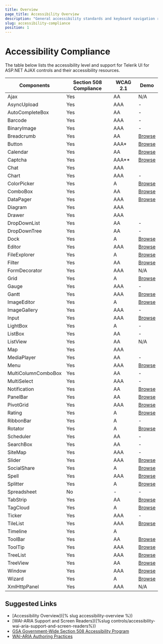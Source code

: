 ```yaml
---
title: Overview
page_title: Accessibility Overview
description: "General accessibility standards and keyboard navigation requirements for web applications and their support by Telerik UI for ASP.NET AJAX."
slug: accessibility-compliance
position: 1
---
```


# Accessibility Compliance
The table below lists the accessibility level and support for Telerik UI for ASP.NET AJAX controls and their accessibility resources.

<table>
    <thead>
        <tr>
            <th>Components</th>
            <th>Section 508 Compliance </th>
            <th>WCAG 2.1</th>
            <th>Demo</th>
        </tr>
    </thead>
    <tbody>
        <tr>
            <td>Ajax</td>
            <td>Yes</td>
            <td>AA</td>
            <td>N/A</td>
        </tr>
        <tr>
            <td>AsyncUpload</td>
            <td>Yes</td>
            <td>AAA</td>
            <td>-</td>
        </tr>
        <tr>
            <td>AutoCompleteBox</td>
            <td>Yes</td>
            <td>AA</td>
            <td>-</td>
        </tr>
        <tr>
            <td>Barcode</td>
            <td>Yes</td>
            <td>AAA</td>
            <td>-</td>
        </tr>
        <tr>
            <td>BinaryImage</td>
            <td>Yes</td>
            <td>AAA</td>
            <td>-</td>
        </tr>
        <tr>
            <td>Breadcrumb</td>
            <td>Yes</td>
            <td>AA</td>
            <td><a href="https://docs.telerik.com/devtools/aspnet-ajax/controls/breadcrumb/accessibility-and-internationalization/wcag-2.1-and-section-508-accessibility-compliance" target="_blank" data-sf-ec-immutable="">Browse</a></td>
        </tr>
        <tr>
            <td>Button</td>
            <td>Yes</td>
            <td>AAA*</td>
            <td><a href="http://demos.telerik.com/aspnet-ajax/button/examples/accessibility/defaultcs.aspx">Browse</a></td>
        </tr>
        <tr>
            <td>Calendar</td>
            <td>Yes</td>
            <td>AA</td>
            <td><a href="https://demos.telerik.com/aspnet-ajax/calendar/accessibility-and-internationalization/wcag-2.0-and-section-508-accessibility/defaultcs.aspx">Browse</a></td>
        </tr>
        <tr>
            <td>Captcha</td>
            <td>Yes</td>
            <td>AAA**</td>
            <td><a href="http://demos.telerik.com/aspnet-ajax/captcha/examples/accessibility/defaultcs.aspx">Browse</a></td>
        </tr>
        <tr>
            <td>Chat</td>
            <td>Yes</td>
            <td>AAA</td>
            <td>&nbsp;</td>
        </tr>
        <tr>
            <td>Chart </td>
            <td>Yes </td>
            <td>AAA </td>
            <td>- </td>
        </tr>
        <tr>
            <td>ColorPicker</td>
            <td>Yes</td>
            <td>A</td>
            <td><a href="http://demos.telerik.com/aspnet-ajax/colorpicker/examples/accessibility/defaultcs.aspx">Browse</a></td>
        </tr>
        <tr>
            <td>ComboBox</td>
            <td>Yes</td>
            <td>AA</td>
            <td><a href="http://demos.telerik.com/aspnet-ajax/combobox/examples/accessibility/defaultcs.aspx">Browse</a></td>
        </tr>
        <tr>
            <td>DataPager</td>
            <td>Yes</td>
            <td>AAA</td>
            <td><a href="http://demos.telerik.com/aspnet-ajax/datapager/examples/accessibility/defaultcs.aspx">Browse</a> </td>
        </tr>
        <tr>
            <td>Diagram</td>
            <td>Yes</td>
            <td>AAA</td>
            <td>&nbsp;</td>
        </tr>
        <tr>
            <td>Drawer</td>
            <td>Yes</td>
            <td>AAA</td>
            <td>&nbsp;</td>
        </tr>
        <tr>
            <td>DropDownList </td>
            <td>Yes </td>
            <td>AA</td>
            <td>- </td>
        </tr>
        <tr>
            <td>DropDownTree </td>
            <td>Yes </td>
            <td>AA </td>
            <td>- </td>
        </tr>
        <tr>
            <td>Dock</td>
            <td>Yes</td>
            <td>A</td>
            <td><a href="http://demos.telerik.com/aspnet-ajax/dock/examples/accessibility/defaultcs.aspx">Browse</a></td>
        </tr>
        <tr>
            <td>Editor</td>
            <td>Yes</td>
            <td>AAA</td>
            <td><a href="http://demos.telerik.com/aspnet-ajax/editor/examples/accessibleeditor/defaultcs.aspx" data-track-instance="3">Browse</a></td>
        </tr>
        <tr>
            <td>FileExplorer</td>
            <td>Yes</td>
            <td>A</td>
            <td><a href="http://demos.telerik.com/aspnet-ajax/fileexplorer/examples/accessibility/defaultcs.aspx">Browse</a></td>
        </tr>
        <tr>
            <td>Filter</td>
            <td>Yes</td>
            <td>AA</td>
            <td><a href="http://demos.telerik.com/aspnet-ajax/filter/examples/accessibility/defaultcs.aspx">Browse</a></td>
        </tr>
        <tr>
            <td>FormDecorator</td>
            <td>Yes</td>
            <td>AAA</td>
            <td>N/A</td>
        </tr>
        <tr>
            <td>Grid</td>
            <td>Yes</td>
            <td>A</td>
            <td><a href="https://demos.telerik.com/aspnet-ajax/grid/examples/accessibility-and-internationalization/accessibility-compliance/defaultcs.aspx">Browse</a></td>
        </tr>
        <tr>
            <td>Gauge</td>
            <td>Yes</td>
            <td>AAA</td>
            <td>-</td>
        </tr>
        <tr>
            <td>Gantt</td>
            <td>Yes</td>
            <td>AAA</td>
            <td><a href="https://demos.telerik.com/aspnet-ajax/gantt/examples/accessibility-and-internationalization/accessibility-compliance/defaultcs.aspx" target="_blank" data-sf-ec-immutable="">Browse</a></td>
        </tr>
        <tr>
            <td>ImageEditor </td>
            <td>Yes </td>
            <td>A </td>
            <td><a target="_blank" href="http://demos.telerik.com/aspnet-ajax/imageeditor/examples/accessibility/defaultcs.aspx">Browse</a> </td>
        </tr>
        <tr>
            <td>ImageGallery </td>
            <td>Yes </td>
            <td>AAA </td>
            <td>- </td>
        </tr>
        <tr>
            <td>Input</td>
            <td>Yes</td>
            <td>AAA</td>
            <td><a href="https://demos.telerik.com/aspnet-ajax/textbox/common/accessibility/defaultcs.aspx">Browse</a></td>
        </tr>
        <tr>
            <td>LightBox </td>
            <td>Yes </td>
            <td>A </td>
            <td>- </td>
        </tr>
        <tr>
            <td>ListBox</td>
            <td>Yes</td>
            <td>AA</td>
            <td>-</td>
        </tr>
        <tr>
            <td>ListView</td>
            <td>Yes</td>
            <td>AA</td>
            <td>N/A</td>
        </tr>
        <tr>
            <td>Map</td>
            <td>Yes</td>
            <td>AAA</td>
            <td>&nbsp;</td>
        </tr>
        <tr>
            <td>MediaPlayer </td>
            <td>Yes </td>
            <td>AA </td>
            <td>- </td>
        </tr>
        <tr>
            <td>Menu</td>
            <td>Yes</td>
            <td>AAA</td>
            <td><a href="http://demos.telerik.com/aspnet-ajax/menu/examples/accessibility/defaultcs.aspx">Browse</a></td>
        </tr>
        <tr>
            <td>MultiColumnComboBox</td>
            <td>Yes</td>
            <td>AA</td>
            <td>-</td>
        </tr>
        <tr>
            <td>MultiSelect</td>
            <td>Yes</td>
            <td>AAA</td>
            <td>-</td>
        </tr>
        <tr>
            <td>Notification</td>
            <td>Yes</td>
            <td>AA</td>
            <td><a href="http://demos.telerik.com/aspnet-ajax/notification/examples/accessibility/defaultcs.aspx">Browse</a></td>
        </tr>
        <tr>
            <td>PanelBar</td>
            <td>Yes</td>
            <td>AA</td>
            <td><a href="http://demos.telerik.com/aspnet-ajax/panelbar/examples/accessibility/defaultcs.aspx">Browse</a></td>
        </tr>
        <tr>
            <td>PivotGrid</td>
            <td>Yes</td>
            <td>AAA</td>
            <td><a href="http://demos.telerik.com/aspnet-ajax/pivotgrid/examples/generalfeatures/accessibility/defaultcs.aspx">Browse</a></td>
        </tr>
        <tr>
            <td>Rating</td>
            <td>Yes</td>
            <td>A</td>
            <td><a href="http://demos.telerik.com/aspnet-ajax/rating/examples/accessibility/defaultcs.aspx">Browse</a></td>
        </tr>
        <tr>
            <td>RibbonBar</td>
            <td>Yes</td>
            <td>A</td>
            <td>-</td>
        </tr>
        <tr>
            <td>Rotator</td>
            <td>Yes</td>
            <td>A</td>
            <td><a href="http://demos.telerik.com/aspnet-ajax/rotator/examples/accessibility/defaultcs.aspx">Browse</a></td>
        </tr>
        <tr>
            <td>Scheduler</td>
            <td>Yes</td>
            <td>AA</td>
            <td>-</td>
        </tr>
        <tr>
            <td>SearchBox </td>
            <td>Yes </td>
            <td>AA </td>
            <td>- </td>
        </tr>
        <tr>
            <td>SiteMap</td>
            <td>Yes</td>
            <td>AAA</td>
            <td>-</td>
        </tr>
        <tr>
            <td>Slider</td>
            <td>Yes</td>
            <td>AAA</td>
            <td><a href="http://demos.telerik.com/aspnet-ajax/slider/examples/accessibility/defaultcs.aspx">Browse</a></td>
        </tr>
        <tr>
            <td>SocialShare</td>
            <td>Yes</td>
            <td>A</td>
            <td><a href="http://demos.telerik.com/aspnet-ajax/socialshare/examples/accessibility/defaultcs.aspx">Browse</a></td>
        </tr>
        <tr>
            <td>Spell</td>
            <td>Yes</td>
            <td>AAA</td>
            <td><a href="http://demos.telerik.com/aspnet-ajax/spell/examples/accessibility/defaultcs.aspx">Browse</a></td>
        </tr>
        <tr>
            <td>Splitter</td>
            <td>Yes</td>
            <td>A</td>
            <td><a href="http://demos.telerik.com/aspnet-ajax/splitter/examples/accessibility/defaultcs.aspx">Browse</a></td>
        </tr>
        <tr>
            <td>Spreadsheet</td>
            <td>No</td>
            <td>-</td>
            <td>-</td>
        </tr>
        <tr>
            <td>TabStrip</td>
            <td>Yes</td>
            <td>AA</td>
            <td><a href="http://demos.telerik.com/aspnet-ajax/tabstrip/examples/accessibility/defaultcs.aspx">Browse</a></td>
        </tr>
        <tr>
            <td>TagCloud</td>
            <td>Yes</td>
            <td>A</td>
            <td><a href="http://demos.telerik.com/aspnet-ajax/tagcloud/examples/accessibility/defaultcs.aspx">Browse</a></td>
        </tr>
        <tr>
            <td>Ticker </td>
            <td>Yes </td>
            <td>AAA </td>
            <td>- </td>
        </tr>
        <tr>
            <td>TileList </td>
            <td>Yes </td>
            <td>AAA </td>
            <td><a target="_blank" href="http://demos.telerik.com/aspnet-ajax/tilelist/examples/accessibility-compliance/defaultcs.aspx">Browse</a> </td>
        </tr>
        <tr>
            <td>Timeline</td>
            <td>Yes</td>
            <td>A</td>
            <td>&nbsp;</td>
        </tr>
        <tr>
            <td>ToolBar</td>
            <td>Yes</td>
            <td>AA</td>
            <td><a href="http://demos.telerik.com/aspnet-ajax/toolbar/examples/accessibility/defaultcs.aspx">Browse</a></td>
        </tr>
        <tr>
            <td>ToolTip</td>
            <td>Yes</td>
            <td>AAA</td>
            <td><a href="http://demos.telerik.com/aspnet-ajax/tooltip/examples/accessibility/defaultcs.aspx">Browse</a></td>
        </tr>
        <tr>
            <td>TreeList</td>
            <td>Yes</td>
            <td>AAA</td>
            <td><a href="http://demos.telerik.com/aspnet-ajax/treelist/examples/accessibility/defaultcs.aspx">Browse</a></td>
        </tr>
        <tr>
            <td>TreeView</td>
            <td>Yes</td>
            <td>AA</td>
            <td><a href="http://demos.telerik.com/aspnet-ajax/treeview/examples/accessibility/defaultcs.aspx">Browse</a></td>
        </tr>
        <tr>
            <td>Window</td>
            <td>Yes</td>
            <td>AAA</td>
            <td><a href="http://demos.telerik.com/aspnet-ajax/window/examples/accessibility/defaultcs.aspx">Browse</a></td>
        </tr>
        <tr>
            <td>Wizard<br>
            </td>
            <td>Yes<br>
            </td>
            <td>A<br>
            </td>
            <td><a target="_blank" href="http://demos.telerik.com/aspnet-ajax/wizard/accessibility-and-internationalization/accessibility-compliance/defaultcs.aspx">Browse</a><br>
            </td>
        </tr>
        <tr>
            <td>XmlHttpPanel</td>
            <td>Yes</td>
            <td>AAA</td>
            <td>N/A</td>
        </tr>
    </tbody>
</table>


## Suggested Links

* [Accessibility Overview]({% slug accessibility-overview %})
* [WAI-ARIA Support and Screen Readers]({%slug controls/accessibility-wai-aria-support-and-screen-readers%})
* [GSA Government-Wide Section 508 Accessibility Program](https://www.access-board.gov/law/ra.html#section-508-federal-electronic-and-information-technology)
* [WAI-ARIA Authoring Practices](https://www.w3.org/TR/wai-aria-practices/)

   